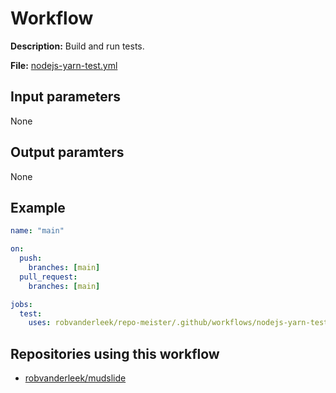 # Workflow

**Description:** Build and run tests.

**File:** [nodejs-yarn-test.yml](https://github.com/robvanderleek/repo-meister/blob/main/.github/workflows/nodejs-yarn-test.yml)

## Input parameters

None

## Output paramters

None

## Example

```yaml
name: "main"

on:
  push:
    branches: [main]
  pull_request:
    branches: [main]

jobs:
  test:
    uses: robvanderleek/repo-meister/.github/workflows/nodejs-yarn-test.yml@main
```

## Repositories using this workflow

- [robvanderleek/mudslide](https://github.com/robvanderleek/mudslide/blob/main/.github/workflows/main.yml)
